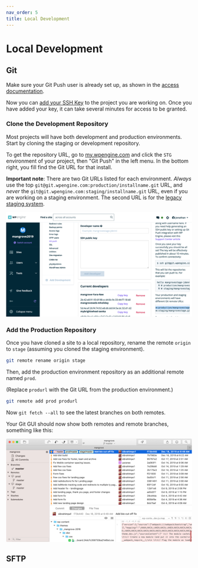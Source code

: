 ```yaml
---
nav_order: 5
title: Local Development
---
```

# Local Development
## Git
Make sure your Git Push user is already set up, as shown in the [access documentation](/access).

Now you can [add your SSH Key](/wpengine/add-git-key) to the project you are working on. Once you have added your key, it can take several minutes for access to be granted.

### Clone the Development Repository
Most projects will have both development and production environments. Start by cloning the staging or development repository.

To get the repository URL, go to [my.wpengine.com](https://my.wpengine.com/) and click the `STG` environment of your project, then "Git Push" in the left menu. In the bottom right, you fill find the Git URL for that install.

**Important note**: There are two Git URLs listed for each environment. _Always_ use the top
`git@git.wpengine.com:production/installname.git`
URL, and _never_ the
`git@git.wpengine.com:staging/installname.git`
URL, even if you are working on a staging environment. The second URL is for the [legacy staging system](/wpengine).

![Screenshot showing where to find Git URL](git-url.png)

### Add the Production Repository
Once you have cloned a site to a local repository, rename the remote `origin` to `stage` (assuming you cloned the staging environment).

```bash
git remote rename origin stage
```

Then, add the production environment repository as an additional remote named `prod`.

(Replace `produrl` with the Git URL from the production environment.)
```bash
git remote add prod produrl
```

Now `git fetch --all` to see the latest branches on both remotes.

Your Git GUI should now show both remotes and remote branches, something like this:

![Git GUI showing prod and stage remotes](git-remotes.png)

## SFTP
